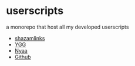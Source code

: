 # userscripts

a monorepo that host all my developed userscripts

- [shazamlinks](packages/shazamlinks/)
- [YGG](packages/ygg/)
- [Nyaa](packages/nyaa/)
- [Github](packages/github/)